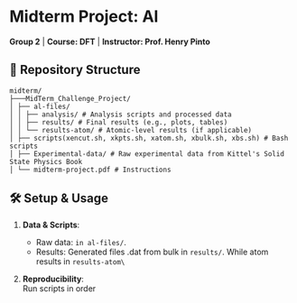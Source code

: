 # Midterm Project: Al   
**Group 2** | **Course: DFT** | **Instructor: Prof. Henry Pinto**  

## 📂 Repository Structure  
```
midterm/
├───MidTerm_Challenge_Project/
│ ├── al-files/
│ │ ├── analysis/ # Analysis scripts and processed data
│ │ ├── results/ # Final results (e.g., plots, tables)
│ │ └── results-atom/ # Atomic-level results (if applicable)
│ ├── scripts(xencut.sh, xkpts.sh, xatom.sh, xbulk.sh, xbs.sh) # Bash scripts
│ ├── Experimental-data/ # Raw experimental data from Kittel's Solid State Physics Book
│ └── midterm-project.pdf # Instructions
```
## 🛠️ Setup & Usage  
1. **Data & Scripts**:  
   - Raw data: `in al-files/`.   
   - Results: Generated files .dat from bulk in `results/`. While atom results in `results-atom\`    

2. **Reproducibility**:  
   Run scripts in order

